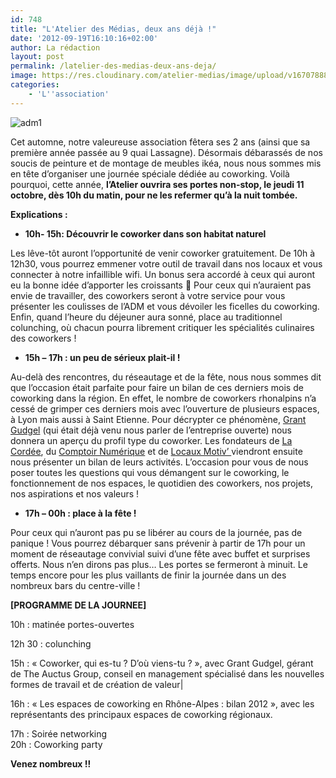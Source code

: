 ```yaml
---
id: 748
title: "L'Atelier des Médias, deux ans déjà !"
date: '2012-09-19T16:10:16+02:00'
author: La rédaction
layout: post
permalink: /latelier-des-medias-deux-ans-deja/
image: https://res.cloudinary.com/atelier-medias/image/upload/v1670788809/blog/etrq47exrgojixah5e6f.png
categories:
    - 'L''association'
---
```


![adm1](https://res.cloudinary.com/atelier-medias/image/upload/v1670788809/blog/etrq47exrgojixah5e6f.png)

Cet automne, notre valeureuse association fêtera ses 2 ans (ainsi que sa première année passée au 9 quai Lassagne). Désormais débarassés de nos soucis de peinture et de montage de meubles ikéa, nous nous sommes mis en tête d’organiser une journée spéciale dédiée au coworking. Voilà pourquoi, cette année, **l’Atelier ouvrira ses portes non-stop, le jeudi 11 octobre, dès 10h du matin, pour ne les refermer qu’à la nuit tombée.**

**Explications :**

- **10h- 15h: Découvrir le coworker dans son habitat naturel**

Les lêve-tôt auront l’opportunité de venir coworker gratuitement. De 10h à 12h30, vous pourrez emmener votre outil de travail dans nos locaux et vous connecter à notre infaillible wifi. Un bonus sera accordé à ceux qui auront eu la bonne idée d’apporter les croissants 🙂 Pour ceux qui n’auraient pas envie de travailler, des coworkers seront à votre service pour vous présenter les coulisses de l’ADM et vous dévoiler les ficelles du coworking. Enfin, quand l’heure du déjeuner aura sonné, place au traditionnel colunching, où chacun pourra librement critiquer les spécialités culinaires des coworkers !

- **15h – 17h : un peu de sérieux plait-il !**

Au-delà des rencontres, du réseautage et de la fête, nous nous sommes dit que l’occasion était parfaite pour faire un bilan de ces derniers mois de coworking dans la région. En effet, le nombre de coworkers rhonalpins n’a cessé de grimper ces derniers mois avec l’ouverture de plusieurs espaces, à Lyon mais aussi à Saint Etienne. Pour décrypter ce phénomène, [Grant Gudgel](https://fr.linkedin.com/in/grantgudgel) (qui était déjà venu nous parler de l’entreprise ouverte) nous donnera un aperçu du profil type du coworker. Les fondateurs de [La Cordée](https://www.la-cordee.net), du [Comptoir Numérique](https://www.comptoir-numerique.fr/) et de [Locaux Motiv’ ](https://www.locauxmotiv.fr/)viendront ensuite nous présenter un bilan de leurs activités. L’occasion pour vous de nous poser toutes les questions qui vous démangent sur le coworking, le fonctionnement de nos espaces, le quotidien des coworkers, nos projets, nos aspirations et nos valeurs !

- **17h – 00h : place à la fête !**

Pour ceux qui n’auront pas pu se libérer au cours de la journée, pas de panique ! Vous pourrez débarquer sans prévenir à partir de 17h pour un moment de réseautage convivial suivi d’une fête avec buffet et surprises offerts. Nous n’en dirons pas plus… Les portes se fermeront à minuit. Le temps encore pour les plus vaillants de finir la journée dans un des nombreux bars du centre-ville !

**\[PROGRAMME DE LA JOURNEE\]**

10h : matinée portes-ouvertes

12h 30 : colunching

15h : « Coworker, qui es-tu ? D’où viens-tu ? », avec Grant Gudgel, gérant de The Auctus Group, conseil en management spécialisé dans les nouvelles formes de travail et de création de valeur|

16h : « Les espaces de coworking en Rhône-Alpes : bilan 2012 », avec les représentants des principaux espaces de coworking régionaux.

17h : Soirée networking  
20h : Coworking party

**Venez nombreux !!**

